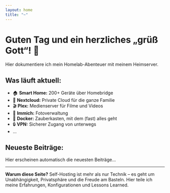 ```yaml
---
layout: home
title: "~"
---
```


# Guten Tag und ein herzliches „grüß Gott“! 👋

Hier dokumentiere ich mein Homelab-Abenteuer mit meinem Heimserver.

## Was läuft aktuell:

- 🏠 **Smart Home:** 200+ Geräte über Homebridge
- 💾 **Nextcloud:** Private Cloud für die ganze Familie  
- 🎬 **Plex:** Medienserver für Filme und Videos  
- 📸 **Immich:** Fotoverwaltung
- 🐳 **Docker:** Zauberkasten, mit dem (fast) alles geht
- 🔒 **VPN:** Sicherer Zugang von unterwegs
- ...

## Neueste Beiträge:

Hier erscheinen automatisch die neuesten Beiträge...

---

**Warum diese Seite?** Self-Hosting ist mehr als nur Technik – es geht um Unabhängigkeit, Privatsphäre und die Freude am Basteln. Hier teile ich meine Erfahrungen, Konfigurationen und Lessons Learned.

